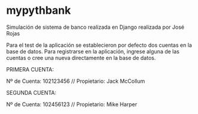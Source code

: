 # mypythbank
Simulación de sistema de banco realizada en Django realizada por José Rojas

Para el test de la aplicación se establecieron por defecto dos cuentas en la base de datos. Para registrarse en la aplicación, ingrese alguna de las cuentas o cree una nueva directamente en la base de datos.

PRIMERA CUENTA:

Nº de Cuenta: 102123456 // Propietario: Jack McCollum

SEGUNDA CUENTA:

Nº de Cuenta: 102456123 // Propietario: Mike Harper
